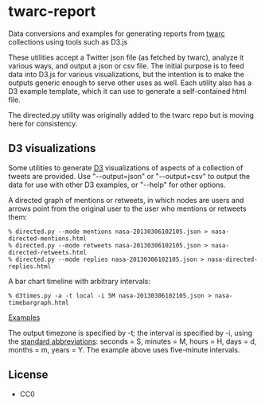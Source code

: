 # twarc-report
Data conversions and examples for generating reports from [twarc](https://github.com/edsu/twarc) collections using tools such as D3.js

These utilities accept a Twitter json file (as fetched by twarc), analyze it various ways, and output 
a json or csv file. The initial purpose is to feed data into D3.js for various visualizations,
but the intention is to make the outputs generic enough to serve other uses as well. Each utility 
also has a D3 example template, which it can use to generate a self-contained html file.

The directed.py utility was originally added to the twarc repo but is moving here for consistency.

## D3 visualizations

Some utilities to generate [D3](http://d3js.org/) visualizations of aspects of a collection
of tweets are provided. Use "--output=json" or "--output=csv" to output the data for use with 
other D3 examples, or "--help" for other options.

A directed graph of mentions
or retweets, in which nodes are users and arrows point from the original user
to the user who mentions or retweets them:

    % directed.py --mode mentions nasa-20130306102105.json > nasa-directed-mentions.html
    % directed.py --mode retweets nasa-20130306102105.json > nasa-directed-retweets.html
    % directed.py --mode replies nasa-20130306102105.json > nasa-directed-replies.html
    
A bar chart timeline with arbitrary intervals:

    % d3times.py -a -t local -i 5M nasa-20130306102105.json > nasa-timebargraph.html

[Examples](https://wallandbinkley.com/twarc/bill10/)

The output timezone is specified by -t; the interval is specified by -i, using the 
[standard abbreviations](https://docs.python.org/2/library/time.html#time.strftime): 
seconds = S, minutes = M, hours = H, days = d, months = m, years = Y. The example above 
uses five-minute intervals.

License
-------

* CC0

